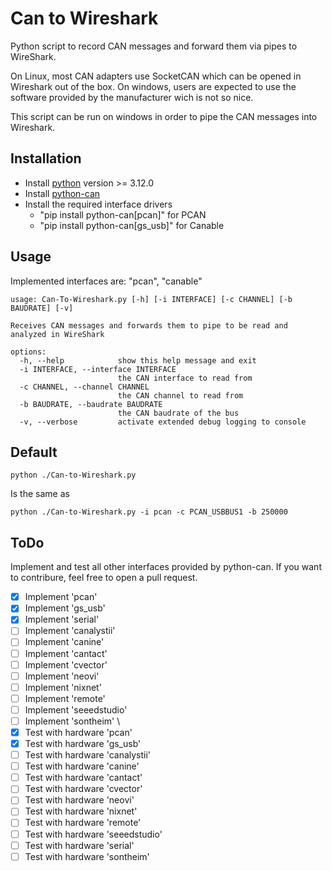 # Can to Wireshark
Python script to record CAN messages and forward them via pipes to WireShark.

On Linux, most CAN adapters use SocketCAN which can be opened in Wireshark out of the box.
On windows, users are expected to use the software provided by the manufacturer wich is not so nice.

This script can be run on windows in order to pipe the CAN messages into Wireshark.

## Installation
- Install [python](https://www.python.org/downloads/) version >= 3.12.0
- Install [python-can](https://python-can.readthedocs.io/en/stable/installation.html)
- Install the required interface drivers
    - "pip install python-can[pcan]" for PCAN
    - "pip install python-can[gs_usb]" for Canable

## Usage
Implemented interfaces are: "pcan", "canable"

```
usage: Can-To-Wireshark.py [-h] [-i INTERFACE] [-c CHANNEL] [-b BAUDRATE] [-v]      

Receives CAN messages and forwards them to pipe to be read and analyzed in WireShark

options:
  -h, --help            show this help message and exit
  -i INTERFACE, --interface INTERFACE
                        the CAN interface to read from
  -c CHANNEL, --channel CHANNEL
                        the CAN channel to read from
  -b BAUDRATE, --baudrate BAUDRATE
                        the CAN baudrate of the bus
  -v, --verbose         activate extended debug logging to console
```

## Default
```
python ./Can-to-Wireshark.py
```
Is the same as
```
python ./Can-to-Wireshark.py -i pcan -c PCAN_USBBUS1 -b 250000
```

## ToDo
Implement and test all other interfaces provided by python-can.
If you want to contribure, feel free to open a pull request.

- [x] Implement 'pcan'
- [x] Implement 'gs_usb'
- [x] Implement 'serial'
- [ ] Implement 'canalystii'
- [ ] Implement 'canine'
- [ ] Implement 'cantact'
- [ ] Implement 'cvector'
- [ ] Implement 'neovi'
- [ ] Implement 'nixnet'
- [ ] Implement 'remote'
- [ ] Implement 'seeedstudio'
- [ ] Implement 'sontheim'
\
- [x] Test with hardware 'pcan'
- [x] Test with hardware 'gs_usb'
- [ ] Test with hardware 'canalystii'
- [ ] Test with hardware 'canine'
- [ ] Test with hardware 'cantact'
- [ ] Test with hardware 'cvector'
- [ ] Test with hardware 'neovi'
- [ ] Test with hardware 'nixnet'
- [ ] Test with hardware 'remote'
- [ ] Test with hardware 'seeedstudio'
- [ ] Test with hardware 'serial'
- [ ] Test with hardware 'sontheim'
